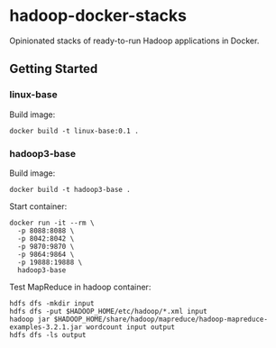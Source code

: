 # hadoop-docker-stacks

Opinionated stacks of ready-to-run Hadoop applications in Docker.

## Getting Started

### linux-base

Build image:

```
docker build -t linux-base:0.1 .
```

### hadoop3-base

Build image:

```
docker build -t hadoop3-base .
```

Start container:
```
docker run -it --rm \
  -p 8088:8088 \
  -p 8042:8042 \
  -p 9870:9870 \
  -p 9864:9864 \
  -p 19888:19888 \
  hadoop3-base
```

Test MapReduce in hadoop container:
```
hdfs dfs -mkdir input
hdfs dfs -put $HADOOP_HOME/etc/hadoop/*.xml input
hadoop jar $HADOOP_HOME/share/hadoop/mapreduce/hadoop-mapreduce-examples-3.2.1.jar wordcount input output
hdfs dfs -ls output
```



